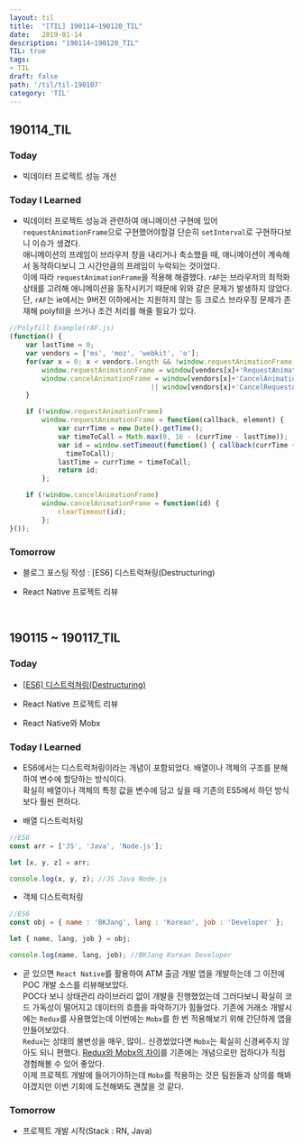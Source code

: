 ```yaml
---
layout: til
title:  "[TIL] 190114~190120_TIL"
date:   2019-01-14
description: "190114~190120_TIL"
TIL: true
tags:
- TIL
draft: false
path: '/til/til-190107'
category: 'TIL'
---
```


## 190114_TIL

### Today 

- 빅데이터 프로젝트 성능 개선

### Today I Learned

- 빅데이터 프로젝트 성능과 관련하여 애니메이션 구현에 있어 `requestAnimationFrame`으로 구현했어야할걸 단순히 `setInterval`로 구현하다보니 이슈가 생겼다.<br/>애니메이션의 프레임이 브라우저 창을 내리거나 축소했을 때, 애니메이션이 계속해서 동작하다보니 그 시간만큼의 프레임이 누락되는 것이었다.<br/>이에 따라 `requestAnimationFrame`을 적용해 해결했다. `rAF`는 브라우저의 최적화 상태를 고려해 애니메이션을 동작시키기 때문에 위와 같은 문제가 발생하지 않았다.단, `rAF`는 ie에서는 9버전 이하에서는 지원하지 않는 등 크로스 브라우징 문제가 존재해 polyfill을 쓰거나 조건 처리를 해줄 필요가 있다.

```js
//Polyfill Example(rAF.js)
(function() {
    var lastTime = 0;
    var vendors = ['ms', 'moz', 'webkit', 'o'];
    for(var x = 0; x < vendors.length && !window.requestAnimationFrame; ++x) {
        window.requestAnimationFrame = window[vendors[x]+'RequestAnimationFrame'];
        window.cancelAnimationFrame = window[vendors[x]+'CancelAnimationFrame'] 
                                   || window[vendors[x]+'CancelRequestAnimationFrame'];
    }

    if (!window.requestAnimationFrame)
        window.requestAnimationFrame = function(callback, element) {
            var currTime = new Date().getTime();
            var timeToCall = Math.max(0, 16 - (currTime - lastTime));
            var id = window.setTimeout(function() { callback(currTime + timeToCall); }, 
              timeToCall);
            lastTime = currTime + timeToCall;
            return id;
        };

    if (!window.cancelAnimationFrame)
        window.cancelAnimationFrame = function(id) {
            clearTimeout(id);
        };
}());
```

### Tomorrow

- 블로그 포스팅 작성 : [ES6] 디스트럭쳐링(Destructuring)

- React Native 프로젝트 리뷰

<br/>

## 190115 ~ 190117_TIL

### Today 

- [[ES6] 디스트럭쳐링(Destructuring)](https://bkdevlog.netlify.com/posts/destructuring)

- React Native 프로젝트 리뷰

- React Native와 Mobx

### Today I Learned

- ES6에서는 디스트럭처링이라는 개념이 포함되었다. 배열이나 객체의 구조를 분해하여 변수에 할당하는 방식이다. <br/>확실히 배열이나 객체의 특정 값을 변수에 담고 싶을 때 기존의 ES5에서 하던 방식보다 훨씬 편하다.

- 배열 디스트럭처링

```js
//ES6
const arr = ['JS', 'Java', 'Node.js'];

let [x, y, z] = arr;

console.log(x, y, z); //JS Java Node.js
```

- 객체 디스트럭처링

```js
//ES6
const obj = { name : 'BKJang', lang : 'Korean', job : 'Developer' };

let { name, lang, job } = obj;

console.log(name, lang, job); //BKJang Korean Developer
```

- 곧 있으면 `React Native`를 활용하여 ATM 출금 개발 앱을 개발하는데 그 이전에 POC 개발 소스를 리뷰해보았다.<br/> POC다 보니 상태관리 라이브러리 없이 개발을 진행했었는데 그러다보니 확실히 코드 가독성이 떨어지고 데이터의 흐름을 파악하기가 힘들었다. 기존에 거래소 개발시에는 `Redux`를 사용했었는데 이번에는 `Mobx`를 한 번 적용해보기 위해 간단하게 앱을 만들어보았다.<br/>
`Redux`는 상태의 불변성을 매우, 많이.. 신경썼었다면 `Mobx`는 확실히 신경써주지 않아도 되니 편했다. [Redux와 Mobx의 차이](https://github.com/Im-D/Dev-Docs/blob/master/Javascript/%EC%83%81%ED%83%9C%EA%B4%80%EB%A6%AC%20%EB%9D%BC%EC%9D%B4%EB%B8%8C%EB%9F%AC%EB%A6%AC.md)를 기존에는 개념으로만 접하다가 직접 경험해볼 수 있어 좋았다. <br/>이제 프로젝트 개발에 들어가야하는데 `Mobx`를 적용하는 것은 팀원들과 상의를 해봐야겠지만 이번 기회에 도전해봐도 괜찮을 것 같다.

### Tomorrow

- 프로젝트 개발 시작(Stack : RN, Java)

<br/>